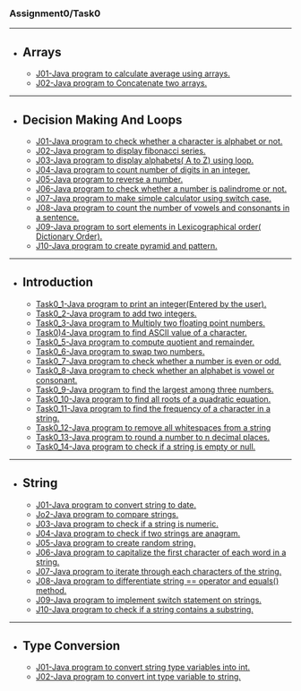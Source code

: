 ### Assignment0/Task0
---
* **Arrays**
  ---
    * [J01-Java program to calculate average using arrays.](https://github.com/jayakumari1503/NAAD/blob/main/Task0/Arrays/J01.java)
    * [J02-Java program to Concatenate two arrays.](https://github.com/jayakumari1503/NAAD/blob/main/Task0/Arrays/J02.java)
***
* **Decision Making And Loops**
  ---
  * [J01-Java program to check whether a character is alphabet or not.](https://github.com/jayakumari1503/NAAD/blob/main/Task0/DecisionMakingAndLoops/J01.java)
  * [J02-Java program to display fibonacci series.](https://github.com/jayakumari1503/NAAD/blob/main/Task0/DecisionMakingAndLoops/J02.java)
  * [J03-Java program to display alphabets( A to Z) using loop.](https://github.com/jayakumari1503/NAAD/blob/main/Task0/DecisionMakingAndLoops/J03.java)
  * [J04-Java program to count number of digits in an integer.](https://github.com/jayakumari1503/NAAD/blob/main/Task0/DecisionMakingAndLoops/J04.java)
  * [J05-Java program to reverse a number.](https://github.com/jayakumari1503/NAAD/blob/main/Task0/DecisionMakingAndLoops/J05.java)
  * [J06-Java program to check whether a number is palindrome or not.](https://github.com/jayakumari1503/NAAD/blob/main/Task0/DecisionMakingAndLoops/J06.java)
  * [J07-Java program to make simple calculator using switch case.](https://github.com/jayakumari1503/NAAD/blob/main/Task0/DecisionMakingAndLoops/J07.java)
  * [J08-Java program to count the number of vowels and consonants in a sentence.](https://github.com/jayakumari1503/NAAD/blob/main/Task0/DecisionMakingAndLoops/J08.java)
  * [J09-Java program to sort elements in Lexicographical order( Dictionary Order).](https://github.com/jayakumari1503/NAAD/blob/main/Task0/DecisionMakingAndLoops/J09.java)
  * [J10-Java program to create pyramid and pattern.](https://github.com/jayakumari1503/NAAD/blob/main/Task0/DecisionMakingAndLoops/J10.java)
***
* **Introduction**
  ---
    * [Task0_1-Java program to print an integer(Entered by the user).](https://github.com/jayakumari1503/NAAD/blob/main/Task0/Introduction/Task0_1.java)
    * [Task0_2-Java program to add two integers.](https://github.com/jayakumari1503/NAAD/blob/main/Task0/Introduction/Task0_2.java)
    * [Task0_3-Java program to Multiply two floating point numbers.](https://github.com/jayakumari1503/NAAD/blob/main/Task0/Introduction/Task0_3.java)
    * [Task0)4-Java program to find ASCII value of a character.](https://github.com/jayakumari1503/NAAD/blob/main/Task0/Introduction/Task0_4.java)
    * [Task0_5-Java program to compute quotient and remainder.](https://github.com/jayakumari1503/NAAD/blob/main/Task0/Introduction/task0_5.java)
    * [Task0_6-Java program to swap two numbers.](https://github.com/jayakumari1503/NAAD/blob/main/Task0/Introduction/Task0_6.java)
    * [Task0_7-Java program to check whether a number is even or odd.](https://github.com/jayakumari1503/NAAD/blob/main/Task0/Introduction/Task0_7.java)
    * [Task0_8-Java program to check whether an alphabet is vowel or consonant.](https://github.com/jayakumari1503/NAAD/blob/main/Task0/Introduction/Task0_8.java)
    * [Task0_9-Java program to find the largest among three numbers.](https://github.com/jayakumari1503/NAAD/blob/main/Task0/Introduction/Task0_9.java)
    * [Task0_10-Java program to find all roots of a quadratic equation.](https://github.com/jayakumari1503/NAAD/blob/main/Task0/Introduction/Task0_10.java)
    * [Task0_11-Java program to find the frequency of a character in a string.](https://github.com/jayakumari1503/NAAD/blob/main/Task0/Introduction/Task0_11.java)
    * [Task0_12-Java program to remove all whitespaces from a string](https://github.com/jayakumari1503/NAAD/blob/main/Task0/Introduction/Task0_12.java)
    * [Task0_13-Java program to round a number to n decimal places.](https://github.com/jayakumari1503/NAAD/blob/main/Task0/Introduction/Task0_13.java)
    * [Task0_14-Java program to check if a string is empty or null.](https://github.com/jayakumari1503/NAAD/blob/main/Task0/Introduction/Task0_14.java)
***
* **String**
  ---
    * [J01-Java program to convert string to date.](https://github.com/jayakumari1503/NAAD/blob/main/Task0/String/J01.java)
    * [Jo2-Java program to compare strings.](https://github.com/jayakumari1503/NAAD/blob/main/Task0/String/J02.java)
    * [J03-Java program to check if a string is numeric.](https://github.com/jayakumari1503/NAAD/blob/main/Task0/String/J03.java)
    * [J04-Java program to check if two strings are anagram.](https://github.com/jayakumari1503/NAAD/blob/main/Task0/String/J04.java)
    * [J05-Java program to create random string.](https://github.com/jayakumari1503/NAAD/blob/main/Task0/String/J05.java)
    * [J06-Java program to capitalize the first character of each word in a string.](https://github.com/jayakumari1503/NAAD/blob/main/Task0/String/J06.java)
    * [J07-Java program to iterate through each characters of the string.](https://github.com/jayakumari1503/NAAD/blob/main/Task0/String/J07.java)
    * [J08-Java program to differentiate string == operator and equals() method.](https://github.com/jayakumari1503/NAAD/blob/main/Task0/String/J08.java)
    * [J09-Java program to implement switch statement on strings.](https://github.com/jayakumari1503/NAAD/blob/main/Task0/String/J09.java)
    * [J10-Java program to check if a string contains a substring.](https://github.com/jayakumari1503/NAAD/blob/main/Task0/String/J10.java)   
***
* **Type Conversion**
  ---
    * [J01-Java program to convert string type variables into int.](https://github.com/jayakumari1503/NAAD/tree/main/Task0/TypeConversion)
    * [J02-Java program to convert int type variable to string.](https://github.com/jayakumari1503/NAAD/blob/main/Task0/TypeConversion/J02.java)